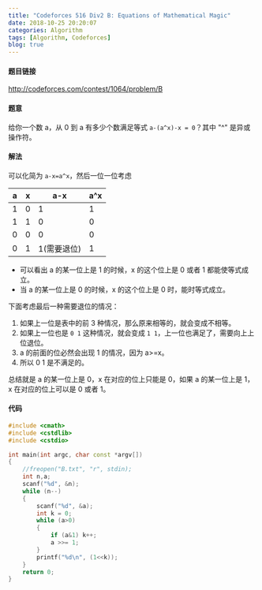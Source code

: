 ```yaml
---
title: "Codeforces 516 Div2 B: Equations of Mathematical Magic"
date: 2018-10-25 20:20:07
categories: Algorithm
tags: [Algorithm, Codeforces]
blog: true
---
```




#### 题目链接

http://codeforces.com/contest/1064/problem/B

#### 题意

给你一个数 a，从 0 到 a 有多少个数满足等式 `a-(a^x)-x = 0`？其中 "^" 是异或操作符。

#### 解法

<!-- more -->

可以化简为 `a-x=a^x`，然后一位一位考虑

| a | x | a-x | a^x |
| - | - | - | - |
| 1 | 0 | 1 | 1 |
| 1 | 1 | 0 | 0 |
| 0 | 0 | 0 | 0 |
| 0 | 1 | 1(需要退位) | 1 |

- 可以看出 a 的某一位上是 1 的时候，x 的这个位上是 0 或者 1 都能使等式成立。
- 当 a 的某一位上是 0 的时候，x 的这个位上是 0 时，能时等式成立。

下面考虑最后一种需要退位的情况：
1. 如果上一位是表中的前 3 种情况，那么原来相等的，就会变成不相等。
2. 如果上一位也是 `0 1` 这种情况，就会变成 `1 1`，上一位也满足了，需要向上上位退位。
3. a 的前面的位必然会出现 1 的情况，因为 a>=x。
4. 所以 0 1 是不满足的。

总结就是 a 的某一位上是 0，x 在对应的位上只能是 0，如果 a 的某一位上是 1，x 在对应的位上可以是 0 或者 1。

#### 代码

```cpp
#include <cmath>
#include <cstdlib>
#include <cstdio>

int main(int argc, char const *argv[])
{
    //freopen("B.txt", "r", stdin);
    int n,a;
    scanf("%d", &n);
    while (n--) 
    {
        scanf("%d", &a);
        int k = 0;
        while (a>0)
        {
            if (a&1) k++;
            a >>= 1;
        }
        printf("%d\n", (1<<k));
    }
    return 0;
}
```


